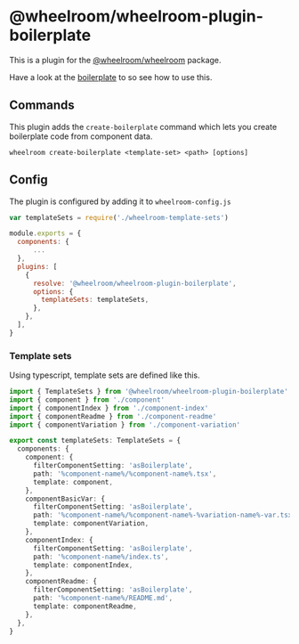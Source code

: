 # @wheelroom/wheelroom-plugin-boilerplate

This is a plugin for the [@wheelroom/wheelroom](https://www.npmjs.com/package/@wheelroom/wheelroom) package.

Have a look at the [boilerplate](https://github.com/wheelroom/wheelroom/tree/master/packages/boilerplate) to so see how to use this.

## Commands

This plugin adds the `create-boilerplate` command which lets you create boilerplate
code from component data.

```
wheelroom create-boilerplate <template-set> <path> [options]
```

## Config

The plugin is configured by adding it to `wheelroom-config.js`

```javascript
var templateSets = require('./wheelroom-template-sets')

module.exports = {
  components: {
      ...
  },
  plugins: [
    {
      resolve: '@wheelroom/wheelroom-plugin-boilerplate',
      options: {
        templateSets: templateSets,
      },
    },
  ],
}
```

### Template sets

Using typescript, template sets are defined like this. 

```typescript
import { TemplateSets } from '@wheelroom/wheelroom-plugin-boilerplate'
import { component } from './component'
import { componentIndex } from './component-index'
import { componentReadme } from './component-readme'
import { componentVariation } from './component-variation'

export const templateSets: TemplateSets = {
  components: {
    component: {
      filterComponentSetting: 'asBoilerplate',
      path: '%component-name%/%component-name%.tsx',
      template: component,
    },
    componentBasicVar: {
      filterComponentSetting: 'asBoilerplate',
      path: '%component-name%/%component-name%-%variation-name%-var.tsx',
      template: componentVariation,
    },
    componentIndex: {
      filterComponentSetting: 'asBoilerplate',
      path: '%component-name%/index.ts',
      template: componentIndex,
    },
    componentReadme: {
      filterComponentSetting: 'asBoilerplate',
      path: '%component-name%/README.md',
      template: componentReadme,
    },
  },
}
```
